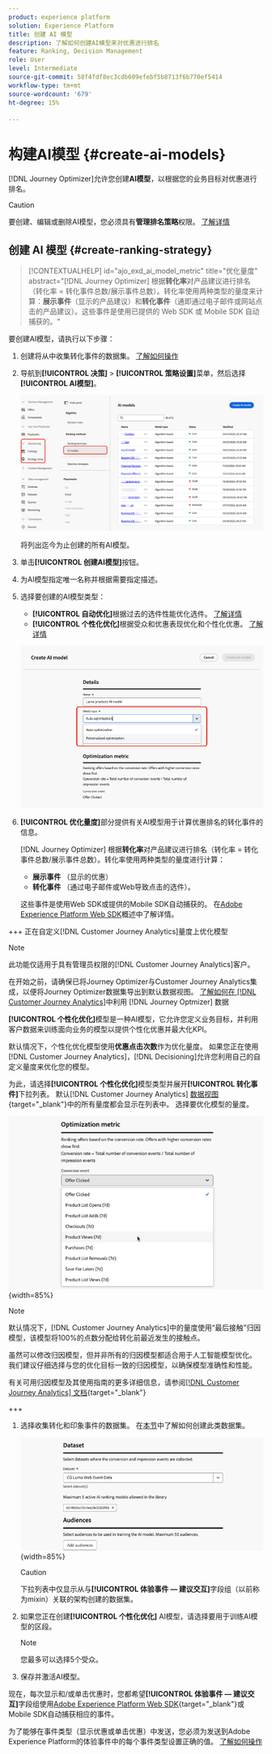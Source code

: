 ```yaml
---
product: experience platform
solution: Experience Platform
title: 创建 AI 模型
description: 了解如何创建AI模型来对优惠进行排名
feature: Ranking, Decision Management
role: User
level: Intermediate
source-git-commit: 58f4fdf8ec3cdb609efebf5b8713f6b770ef5414
workflow-type: tm+mt
source-wordcount: '679'
ht-degree: 15%

---
```


# 构建AI模型 {#create-ai-models}

[!DNL Journey Optimizer]允许您创建&#x200B;**AI模型**，以根据您的业务目标对优惠进行排名。

>[!CAUTION]
>
>要创建、编辑或删除AI模型，您必须具有&#x200B;**管理排名策略**&#x200B;权限。 [了解详情](../../administration/high-low-permissions.md#manage-ranking-strategies)

## 创建 AI 模型 {#create-ranking-strategy}

>[!CONTEXTUALHELP]
>id="ajo_exd_ai_model_metric"
>title="优化量度"
>abstract="[!DNL Journey Optimizer] 根据&#x200B;**转化率**&#x200B;对产品建议进行排名（转化率 = 转化事件总数/展示事件总数）。转化率使用两种类型的量度来计算：**展示事件**（显示的产品建议）和&#x200B;**转化事件**（通即通过电子邮件或网站点击的产品建议）。这些事件是使用已提供的 Web SDK 或 Mobile SDK 自动捕获的。"

要创建AI模型，请执行以下步骤：

1. 创建将从中收集转化事件的数据集。 [了解如何操作](../data-collection/create-dataset.md)

1. 导航到&#x200B;**[!UICONTROL 决策]** > **[!UICONTROL 策略设置]**&#x200B;菜单，然后选择&#x200B;**[!UICONTROL AI模型]**。

   ![](../assets/ai-model-list.png)

   将列出迄今为止创建的所有AI模型。

1. 单击&#x200B;**[!UICONTROL 创建AI模型]**&#x200B;按钮。

1. 为AI模型指定唯一名称并根据需要指定描述。

1. 选择要创建的AI模型类型：

   * **[!UICONTROL 自动优化]**&#x200B;根据过去的选件性能优化选件。 [了解详情](auto-optimization-model.md)
   * **[!UICONTROL 个性化优化]**&#x200B;根据受众和优惠表现优化和个性化优惠。 [了解详情](personalized-optimization-model.md)

   ![](../assets/ai-model-types.png)

1. **[!UICONTROL 优化量度]**&#x200B;部分提供有关AI模型用于计算优惠排名的转化事件的信息。

   [!DNL Journey Optimizer] 根据&#x200B;**转化率**&#x200B;对产品建议进行排名（转化率 = 转化事件总数/展示事件总数）。转化率使用两种类型的量度进行计算：
   * **展示事件** （显示的优惠）
   * **转化事件** （通过电子邮件或Web导致点击的选件）。

   这些事件是使用Web SDK或提供的Mobile SDK自动捕获的。 在[Adobe Experience Platform Web SDK](https://experienceleague.adobe.com/docs/experience-platform/edge/home.html?lang=zh-Hans)概述中了解详情。

+++ 正在自定义[!DNL Customer Journey Analytics]量度上优化模型

   >[!NOTE]
   >
   >此功能仅适用于具有管理员权限的[!DNL Customer Journey Analytics]客户。
   >
   >在开始之前，请确保已将Journey Optimizer与Customer Journey Analytics集成，以便将Journey Optimizer数据集导出到默认数据视图。 [了解如何在 [!DNL Customer Journey Analytics]](../../reports/cja-ajo.md)中利用 [!DNL Journey Optmizer] 数据

   **[!UICONTROL 个性化优化]**&#x200B;模型是一种AI模型，它允许您定义业务目标，并利用客户数据来训练面向业务的模型以提供个性化优惠并最大化KPI。

   默认情况下，个性化优化模型使用&#x200B;**优惠点击次数**&#x200B;作为优化量度。 如果您正在使用[!DNL Customer Journey Analytics]，[!DNL Decisioning]允许您利用自己的自定义量度来优化您的模型。

   为此，请选择&#x200B;**[!UICONTROL 个性化优化]**&#x200B;模型类型并展开&#x200B;**[!UICONTROL 转化事件]**&#x200B;下拉列表。 默认[!DNL Customer Journey Analytics] [数据视图](https://experienceleague.adobe.com/zh-hans/docs/analytics-platform/using/cja-dataviews/data-views){target="_blank"}中的所有量度都会显示在列表中。 选择要优化模型的量度。

   ![](../assets/ai-model-custom-metrics.png){width=85%}

   >[!NOTE]
   >
   >默认情况下，[!DNL Customer Journey Analytics]中的量度使用“最后接触”归因模型，该模型将100%的点数分配给转化前最近发生的接触点。
   >
   >虽然可以修改归因模型，但并非所有的归因模型都适合用于人工智能模型优化。 我们建议仔细选择与您的优化目标一致的归因模型，以确保模型准确性和性能。
   >
   >有关可用归因模型及其使用指南的更多详细信息，请参阅[[!DNL Customer Journey Analytics] 文档](https://experienceleague.adobe.com/zh-hans/docs/analytics-platform/using/cja-dataviews/component-settings/attribution){target="_blank"}

+++

1. 选择收集转化和印象事件的数据集。 在[本节](../data-collection/create-dataset.md)中了解如何创建此类数据集。

   ![](../assets/ai-model-datasets.png){width=85%}

   >[!CAUTION]
   >
   >下拉列表中仅显示从与&#x200B;**[!UICONTROL 体验事件 — 建议交互]**&#x200B;字段组（以前称为mixin）关联的架构创建的数据集。

1. 如果您正在创建&#x200B;**[!UICONTROL 个性化优化]** AI模型，请选择要用于训练AI模型的区段。

   <!--➡️ [Discover this feature in video](#video)-->

   >[!NOTE]
   >
   >您最多可以选择5个受众。

1. 保存并激活AI模型。

<!--At this point, you must have:

* created the AI model,
* defined which type of event you want to capture - offer displayed (impression) and/or offer clicked (conversion),
* and in which dataset you want to collect the event data.-->

现在，每次显示和/或单击优惠时，您都希望&#x200B;**[!UICONTROL 体验事件 — 建议交互]**&#x200B;字段组使用[Adobe Experience Platform Web SDK](https://experienceleague.adobe.com/docs/experience-platform/edge/web-sdk-faq.html?lang=zh-Hans#what-is-adobe-experience-platform-web-sdk%3F){target="_blank"}或Mobile SDK自动捕获相应的事件。

为了能够在事件类型（显示优惠或单击优惠）中发送，您必须为发送到Adobe Experience Platform的体验事件中的每个事件类型设置正确的值。 [了解如何操作](../data-collection/schema-requirement.md)

<!--
## How-to video {#video}

Learn how to create a personalized optimization model and how to apply it to a decision.

>[!VIDEO](https://video.tv.adobe.com/v/3445961?quality=12&captions=chi_hans)-->

